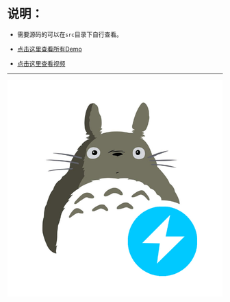 # 说明：
* 需要源码的可以在`src`目录下自行查看。

* [点击这里查看所有Demo](https://local-host-8080.github.io/demo-html-css/index.html)

* [点击这里查看视频](https://space.bilibili.com/32683063/channel/detail?cid=81226)

<hr>

![Mooney](img/头像.jpg)